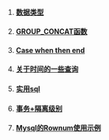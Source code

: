 1. #### [数据类型](/sql/shu-ju-lei-xing.md)
2. #### [GROUP\_CONCAT函数](/sql/mysql/groupconcat.md)
3. #### [Case when then end](/sql/mysql/case-when-then-end.md)
4. #### [关于时间的一些查询](/sql/mysql/guan-yu-shi-jian-de-yi-xie-cha-xun.md)
5. #### [实用sql](/sql/mysql/shi-yong-sql.md)
6. #### [事务+隔离级别](/sql/mysql/shi-52a1+-ge-li-ji-bie.md)
7. #### [Mysql的Rownum使用示例](/sql/mysql/mysqlde-rownum-shi-yong-shi-li.md)

#### 



